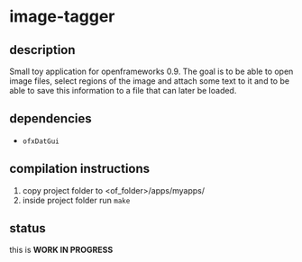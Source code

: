 # image-tagger

## description
Small toy application for openframeworks 0.9. The goal is to be able to open image files, select regions of the image and attach some text to it and to be able to save this information to a file that can later be loaded.

## dependencies
* `ofxDatGui`

## compilation instructions
1. copy project folder to <of_folder>/apps/myapps/
2. inside project folder run `make`


## status
this is **WORK IN PROGRESS**
